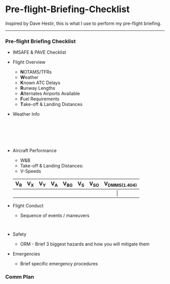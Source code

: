 # Pre-flight-Briefing-Checklist
Inspired by Dave Hestir, this is what I use to perform my pre-flight briefing.

---
### Pre-flight Briefing Checklist
- IMSAFE & PAVE Checklist
- Flight Overview
  - **N**OTAMS/TFRs
  - **W**eather
  - **K**nown ATC Delays
  - **R**unway Lengths
  - **A**lternates Airports Available
  - **F**uel Requirements
  - **T**ake-off & Landing Distances

- Weather Info
 ```
 
 
 
 
 
 
 ```
- Aircraft Performance
  - W&B
  - Take-off & Landing Distances: 
  - V-Speeds
  
  | V<sub>R</sub> | V<sub>X</sub> | V<sub>Y</sub> | V<sub>A</sub> | V<sub>BG</sub> | V<sub>S</sub> | V<sub>SO</sub> | V<sub>DMMS(1.404)</sub> |
  |----|----|----|----|-----|----|-----|--------------|
  |    |    |    |    |     |    |     |&nbsp;&nbsp;&nbsp;&nbsp;&nbsp;&nbsp;&nbsp;&nbsp;&nbsp;\|      |  
  
- Flight Conduct
  - Sequence of events / maneuvers
```


```
- Safety
  - ORM - Brief 3 biggest hazards and how you will mitigate them

- Emergencies
  - Brief specific emergency procedures
### Comm Plan
```


```
